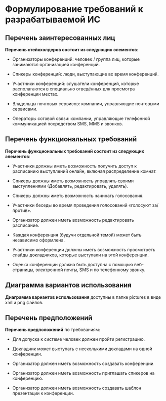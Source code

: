 # Формулирование требований к разрабатываемой ИС

## Перечень заинтересованных лиц

**Перечень стейкхолдеров состоит из следующих элементов**:

- Организаторы конференций: человек / группа лиц, которые занимаются организацией конференций.

- Спикеры конференций: люди, выступающие во время конференций.

- Участники конференций: слушатели конференций, которые располагаются в специально отведённых для просмотра конференции местах.

- Владельцы почтовых сервисов: компании, управляющие почтовыми сервисами.

- Операторы сотовой связи: компании, управляющие телефонной коммуникацией посредством SMS, MMS и звонков.


## Перечень функциональных требований

**Перечень функциональных требований состоит из следующих элементов**:

- Участники должны иметь возможность получить доступ к расписанию выступлений онлайн, включая распределение комнат.

- Спикеры должны иметь возможность управлять своими выступлениями (Добавлять, редактировать, удалять).

- Спикеры должны иметь возможность начинать голосования.

- Участники беседы во время проведения голосований «голосуют за/против».

- Организатор должен иметь возможность редактировать расписание.

- Каждая конференция (будучи отдельной темой) может быть независимо оформлена.

- Участники конференции должны иметь возможность просмотреть слайды докладчиков, которые выступали на этой конференции.

- Оценка конференции должна быть доступна с помощью веб-страницы, электронной почты, SMS и по телефонному звонку.


## Диаграмма вариантов использования

**Диаграмма вариантов использования** доступны в папке pictures в виде xml и png файлов.


## Перечень предположений

**Перечень предположений** по требованиям:

- Для допуска к системе человек должен пройти регистрацию.

- Докладчик может выступать с несколькими докладами на одной конференции.

- Организатор должен иметь возможность создавать конференции.

- Организатор должен иметь возможность приглашать спикеров на конференцию.

- Организатор должен иметь возможность создавать шаблон презентации к конференции.